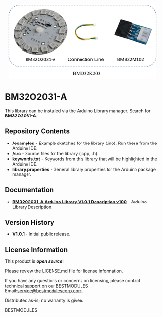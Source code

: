 <div align=center>
<img src="https://github.com/BestModules-Libraries/img/blob/main/BMD32K203_V1.0.png" width="480" height="240"> 
</div> 

BM32O2031-A
===========================================================



This library can be installed via the Arduino Library manager. Search for **BM32O2031-A**. 

Repository Contents
-------------------

* **/examples** - Example sketches for the library (.ino). Run these from the Arduino IDE. 
* **/src** - Source files for the library (.cpp, .h).
* **keywords.txt** - Keywords from this library that will be highlighted in the Arduino IDE. 
* **library.properties** - General library properties for the Arduino package manager. 

Documentation 
-------------------

* **[BM32O2031-A Arduino Library V1.0.1 Description v100](https://www.bestmodulescorp.com/bm32o2031-a.html#tab-product2)** - Arduino Library Description.

Version History  
-------------------

* **V1.0.1** - Initial public release.

License Information
-------------------

This product is _**open source**_! 

Please review the LICENSE.md file for license information. 

If you have any questions or concerns on licensing, please contact technical support on our BESTMODULES Email:service@bestmodulescorp.com.

Distributed as-is; no warranty is given.

BESTMODULES
